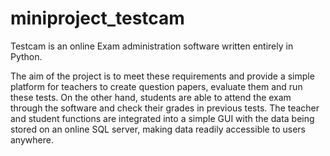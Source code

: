 # miniproject_testcam
Testcam is an online Exam administration software written entirely in Python.

The aim of the project is to meet these requirements and provide a simple platform for teachers 
to create question papers, evaluate them and run these tests. On the other hand, students 
are able to attend the exam through the software and check their grades in previous tests.
The teacher and student functions are integrated into a simple GUI with the data being stored
on an online SQL server, making data readily accessible to users anywhere.

